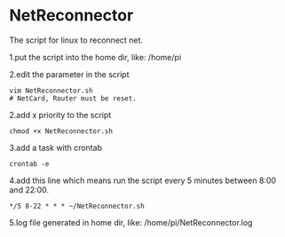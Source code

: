 # NetReconnector
The script for linux to reconnect net.

1.put the script into the home dir, like: /home/pi

2.edit the parameter in the script
```
vim NetReconnector.sh
# NetCard, Router must be reset.
```

2.add x priority to the script
```
chmod +x NetReconnector.sh
```

3.add a task with crontab
```
crontab -e
```

4.add this line which means run the script every 5 minutes between 8:00 and 22:00.
```
*/5 8-22 * * * ~/NetReconnector.sh 
```
   
5.log file generated in home dir, like: /home/pi/NetReconnector.log


